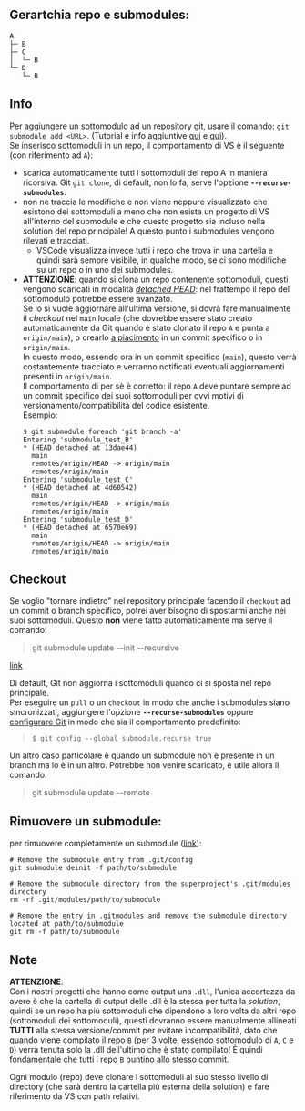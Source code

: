 ## Gerartchia repo e submodules:
```
A
├─ B
├─ C
│  └─ B
└─ D
   └─ B
```

## Info
Per aggiungere un sottomodulo ad un repository git, usare il comando: `git submodule add <URL>`. (Tutorial e info aggiuntive [qui](https://git-scm.com/book/it/v2/Git-Tools-Submodules) e [qui](https://www.atlassian.com/it/git/tutorials/git-submodule)).  
Se inserisco sottomoduli in un repo, il comportamento di VS è il seguente (con riferimento ad `A`):
* scarica automaticamente tutti i sottomoduli del repo A in maniera ricorsiva. Git `git clone`, di default, non lo fa; serve l'opzione **`--recurse-submodules`**.
* non ne traccia le modifiche e non viene neppure visualizzato che esistono dei sottomoduli a meno che non esista un progetto di VS all'interno del submodule e che questo progetto sia incluso nella solution del repo principale! A questo punto i submodules vengono rilevati e tracciati.
  * VSCode visualizza invece tutti i repo che trova in una cartella e quindi sarà sempre visibile, in qualche modo, se ci sono modifiche su un repo o in uno dei submodules.
* **ATTENZIONE**: quando si clona un repo contenente sottomoduli, questi vengono scaricati in modalità [_detached HEAD_](https://github.com/gitextensions/gitextensions/issues/10794): nel frattempo il repo del sottomodulo potrebbe essere avanzato.   
Se lo si vuole aggiornare all'ultima versione, si dovrà fare manualmente il _checkout_ nel `main` locale (che dovrebbe essere stato creato automaticamente da Git quando è stato clonato il repo `A` e punta a `origin/main`), o crearlo [a piacimento](https://stackoverflow.com/questions/10914022/how-do-i-check-out-a-specific-version-of-a-submodule-using-git-submodule) in un commit specifico o in `origin/main`.  
In questo modo, essendo ora in un commit specifico (`main`), questo verrà costantemente tracciato e verranno notificati eventuali aggiornamenti presenti in `origin/main`.  
Il comportamento di per sè è corretto: il repo `A` deve puntare sempre ad un commit specifico dei suoi sottomoduli per ovvi motivi di versionamento/compatibilità del codice esistente.  
Esempio:
  ```
  $ git submodule foreach 'git branch -a'
  Entering 'submodule_test_B'
  * (HEAD detached at 13dae44)
    main
    remotes/origin/HEAD -> origin/main
    remotes/origin/main
  Entering 'submodule_test_C'
  * (HEAD detached at 4d60542)
    main
    remotes/origin/HEAD -> origin/main
    remotes/origin/main
  Entering 'submodule_test_D'
  * (HEAD detached at 6570e69)
    main
    remotes/origin/HEAD -> origin/main
    remotes/origin/main
  ```

## Checkout
Se voglio "tornare indietro" nel repository principale facendo il `checkout` ad un commit o branch specifico, potrei aver bisogno di spostarmi anche nei suoi sottomoduli. Questo **non** viene fatto automaticamente ma serve il comando:

> git submodule update --init --recursive

[link](https://www.vogella.com/tutorials/GitSubmodules/article.html)

Di default, Git non aggiorna i sottomoduli quando ci si sposta nel repo principale.  
Per eseguire un `pull` o un `checkout` in modo che anche i submodules siano sincronizzati, aggiungere l'opzione **`--recurse-submodules`** oppure [configurare Git]((https://stackoverflow.com/questions/1899792/why-is-git-submodule-not-updated-automatically-on-git-checkout)) in modo che sia il comportamento predefinito:
> `$ git config --global submodule.recurse true` 

Un altro caso particolare è quando un submodule non è presente in un branch ma lo è in un altro. Potrebbe non venire scaricato, è utile allora il comando:
> git submodule update --remote

## Rimuovere un submodule:
per rimuovere completamente un submodule ([link](https://stackoverflow.com/questions/1260748/how-do-i-remove-a-submodule/36593218#36593218)):
```
# Remove the submodule entry from .git/config
git submodule deinit -f path/to/submodule

# Remove the submodule directory from the superproject's .git/modules directory
rm -rf .git/modules/path/to/submodule

# Remove the entry in .gitmodules and remove the submodule directory located at path/to/submodule
git rm -f path/to/submodule
```

## Note
**ATTENZIONE**:  
Con i nostri progetti che hanno come output una `.dll`, l'unica accortezza da avere è che la cartella di output delle .dll è la stessa per tutta la _solution_, quindi se un repo ha più sottomoduli che dipendono a loro volta da altri repo (sottomoduli dei sottomoduli), questi dovranno essere manualmente allineati **TUTTI** alla stessa versione/commit per evitare incompatibilità, dato che quando viene compilato il repo `B` (per 3 volte, essendo sottomodulo di `A`, `C` e `D`) verrà tenuta solo la .dll dell'ultimo che è stato compilato! È quindi fondamentale che tutti i repo `B` puntino allo stesso commit.

Ogni modulo (repo) deve clonare i sottomoduli al suo stesso livello di directory (che sarà dentro la cartella più esterna della solution) e fare riferimento da VS con path relativi.